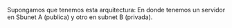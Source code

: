 Supongamos que tenemos esta arquitectura:
En donde tenemos un servidor en Sbunet A (publica) y otro en subnet B (privada).
